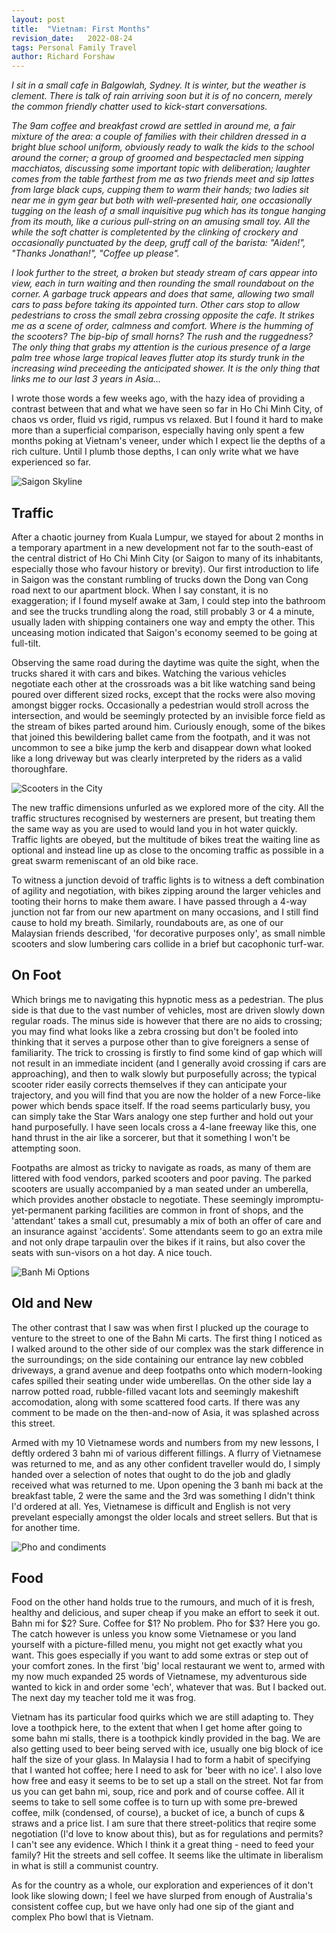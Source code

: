 ```yaml
---
layout: post
title:  "Vietnam: First Months"
revision_date:   2022-08-24
tags: Personal Family Travel
author: Richard Forshaw
---
```


_I sit in a small cafe in Balgowlah, Sydney. It is winter, but the weather is clement. There is talk of rain arriving soon but it is of no concern, merely the common friendly chatter used to kick-start conversations._

_The 9am coffee and breakfast crowd are settled in around me, a fair mixture of the area: a couple of families with their children dressed in a bright blue school uniform, obviously ready to walk the kids to the school around the corner; a group of groomed and bespectacled men sipping macchiatos, discussing some important topic with deliberation; laughter comes from the table farthest from me as two friends meet and sip lattes from large black cups, cupping them to warm their hands; two ladies sit near me in gym gear but both with well-presented hair, one occasionally tugging on the leash of a small inquisitive pug which has its tongue hanging from its mouth, like a curious pull-string on an amusing small toy. All the while  the soft chatter is completented by the clinking of crockery and occasionally punctuated by the deep, gruff call of the barista: "Aiden!", "Thanks Jonathan!", "Coffee up please"._

_I look further to the street, a broken but steady stream of cars appear into view, each in turn waiting and then rounding the small roundabout on the corner. A garbage truck appears and does that same, allowing two small cars to pass before taking its appointed turn. Other cars stop to allow pedestrians to cross the small zebra crossing opposite the cafe. It strikes me as a scene of order, calmness and comfort. Where is the humming of the scooters? The bip-bip of small horns? The rush and the ruggedness? The only thing that grabs my attention is the curious presence of a large palm tree whose large tropical leaves flutter atop its sturdy trunk in the increasing wind preceeding the anticipated shower. It is the only thing that links me to our last 3 years in Asia..._

I wrote those words a few weeks ago, with the hazy idea of providing a contrast between that and what we have seen so far in Ho Chi Minh City, of chaos vs order, fluid vs rigid, rumpus vs relaxed. But I found it hard to make more than a superficial comparison, especially having only spent a few months poking at Vietnam's veneer, under which I expect lie the depths of a rich culture. Until I plumb those depths, I can only write what we have experienced so far.

![Saigon Skyline](images/Vietnam/HCMC_Night_ls.jpg)

## Traffic

After a chaotic journey from Kuala Lumpur, we stayed for about 2 months in a temporary apartment in a new development not far to the south-east of the central district of Ho Chi Minh City (or Saigon to many of its inhabitants, especially those who favour history or brevity). Our first introduction to life in Saigon was the constant rumbling of trucks down the Dong van Cong road next to our apartment block. When I say constant, it is no exaggeration; if I found myself awake at 3am, I could step into the bathroom and see the trucks trundling along the road, still probably 3 or 4 a minute, usually laden with shipping containers one way and empty the other. This unceasing motion indicated that Saigon's economy seemed to be going at full-tilt.

Observing the same road during the daytime was quite the sight, when the trucks shared it with cars and bikes. Watching the various vehicles negotiate each other at the crossroads was a bit like watching sand being poured over different sized rocks, except that the rocks were also moving amongst bigger rocks. Occasionally a pedestrian would stroll across the intersection, and would be seemingly protected by an invisible force field as the stream of bikes parted around him. Curiously enough, some of the bikes that joined this bewildering ballet came from the footpath, and it was not uncommon to see a bike jump the kerb and disappear down what looked like a long driveway but was clearly interpreted by the riders as a valid thoroughfare.

![Scooters in the City](images/Vietnam/Sea-of-Motorbikes-in-HCMC.jpg)

The new traffic dimensions unfurled as we explored more of the city. All the traffic structures recognised by westerners are present, but treating them the same way as you are used to would land you in hot water quickly. Traffic lights are obeyed, but the multitude of bikes treat the waiting line as optional and instead line up as close to the oncoming traffic as possible in a great swarm remeniscant of an old bike race.

To witness a junction devoid of traffic lights is to witness a deft combination of agility and negotiation, with bikes zipping around the larger vehicles and tooting their horns to make them aware. I have passed through a 4-way junction not far from our new apartment on many occasions, and I still find cause to hold my breath. Similarly, roundabouts are, as one of our Malaysian friends described, 'for decorative purposes only', as small nimble scooters and slow lumbering cars collide in a brief but cacophonic turf-war.

## On Foot

Which brings me to navigating this hypnotic mess as a pedestrian. The plus side is that due to the vast number of vehicles, most are driven slowly down regular roads. The minus side is however that there are no aids to crossing; you may find what looks like a zebra crossing but don't be fooled into thinking that it serves a purpose other than to give foreigners a sense of familiarity. The trick to crossing is firstly to find some kind of gap which will not result in an immediate incident (and I generally avoid crossing if cars are approaching), and then to walk slowly but purposefully across; the typical scooter rider easily corrects themselves if they can anticipate your trajectory, and you will find that you are now the holder of a new Force-like power which bends space itself. If the road seems particularly busy, you can simply take the Star Wars analogy one step further and hold out your hand purposefully. I have seen locals cross a 4-lane freeway like this, one hand thrust in the air like a sorcerer, but that it something I won't be attempting soon.

Footpaths are almost as tricky to navigate as roads, as many of them are littered with food vendors, parked scooters and poor paving. The parked scooters are usually accompanied by a man seated under an umberella, which provides another obstacle to negotiate. These seemingly impromptu-yet-permanent parking facilities are common in front of shops, and the 'attendant' takes a small cut, presumably a mix of both an offer of care and an insurance against 'accidents'. Some attendants seem to go an extra mile and not only drape tarpaulin over the bikes if it rains, but also cover the seats with sun-visors on a hot day. A nice touch.

![Banh Mi Options](images/Vietnam/bahn_mi_ls.jpg)

## Old and New

The other contrast that I saw was when first I plucked up the courage to venture to the street to one of the Bahn Mi carts. The first thing I noticed as I walked around to the other side of our complex was the stark difference in the surroundings; on the side containing our entrance lay new cobbled driveways, a grand avenue and deep footpaths onto which modern-looking cafes spilled their seating under wide umberellas. On the other side lay a narrow potted road, rubble-filled vacant lots and seemingly makeshift accomodation, along with some scattered food carts. If there was any comment to be made on the then-and-now of Asia, it was splashed across this street.

Armed with my 10 Vietnamese words and numbers from my new lessons, I deftly ordered 3 bahn mi of various different fillings. A flurry of Vietnamese was returned to me, and as any other confident traveller would do, I simply handed over a selection of notes that ought to do the job and gladly received what was returned to me. Upon opening the 3 banh mi back at the breakfast table, 2 were the same and the 3rd was something I didn't think I'd ordered at all. Yes, Vietnamese is difficult and English is not very prevelant especially amongst the older locals and street sellers. But that is for another time.

![Pho and condiments](images/Vietnam/pho_ls.jpg)

## Food

Food on the other hand holds true to the rumours, and much of it is fresh, healthy and delicious, and super cheap if you make an effort to seek it out. Bahn mi for $2? Sure. Coffee for $1? No problem. Pho for $3? Here you go. The catch however is unless you know some Vietnamese or you land yourself with a picture-filled menu, you might not get exactly what you want. This goes especially if you want to add some extras or step out of your comfort zones. In the first 'big' local restaurant we went to, armed with my now much expanded 25 words of Vietnamese, my adventurous side wanted to kick in and order some 'ech', whatever that was. But I backed out. The next day my teacher told me it was frog.

Vietnam has its particular food quirks which we are still adapting to. They love a toothpick here, to the extent that when I get home after going to some bahn mi stalls, there is a toothpick kindly provided in the bag. We are also getting used to beer being served with ice, usually one big block of ice half the size of your glass. In Malaysia I had to form a habit of specifying that I wanted hot coffee; here I need to ask for 'beer with no ice'. I also love how free and easy it seems to be to set up a stall on the street. Not far from us you can get bahn mi, soup, rice and pork and of course coffee. All it seems to take to sell some coffee is to turn up with some pre-brewed coffee, milk (condensed, of course), a bucket of ice, a bunch of cups & straws and a price list. I am sure that there street-politics that reqire some negotiation (I'd love to know about this), but as for regulations and permits? I can't see any evidence. Which I think it a great thing - need to feed your family? Hit the streets and sell coffee. It seems like the ultimate in liberalism in what is still a communist country.

As for the country as a whole, our exploration and experiences of it don't look like slowing down; I feel we have slurped from enough of Australia's consistent coffee cup, but we have only had one sip of the giant and complex Pho bowl that is Vietnam.
